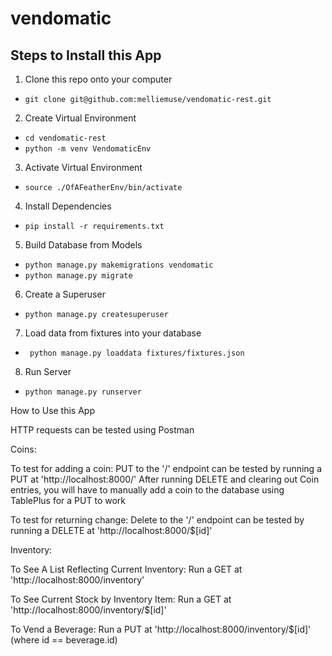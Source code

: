 # vendomatic

## Steps to Install this App

1. Clone this repo onto your computer
- ` git clone git@github.com:melliemuse/vendomatic-rest.git `

2. Create Virtual Environment
- ` cd vendomatic-rest `
- ` python -m venv VendomaticEnv `

3. Activate Virtual Environment
- ` source ./OfAFeatherEnv/bin/activate `

4. Install Dependencies
- ` pip install -r requirements.txt `

5. Build Database from Models 
- ` python manage.py makemigrations vendomatic `
- ` python manage.py migrate `

6. Create a Superuser 
- ` python manage.py createsuperuser `

7. Load data from fixtures into your database
- ` python manage.py loaddata fixtures/fixtures.json`

8. Run Server 
- ` python manage.py runserver `

How to Use this App

HTTP requests can be tested using Postman

Coins: 

To test for adding a coin:
PUT to the '/' endpoint can be tested by running a PUT at 'http://localhost:8000/'
After running DELETE and clearing out Coin entries, you will have to manually add a coin to the database using TablePlus for a PUT to work

To test for returning change:
Delete to the '/' endpoint can be tested by running a DELETE at 'http://localhost:8000/$[id]'


Inventory:

To See A List Reflecting Current Inventory:
Run a GET at 'http://localhost:8000/inventory'

To See Current Stock by Inventory Item:
Run a GET at 'http://localhost:8000/inventory/$[id]'

To Vend a Beverage:
Run a PUT at 'http://localhost:8000/inventory/$[id]' (where id == beverage.id)
